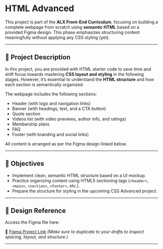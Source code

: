 # HTML Advanced

This project is part of the **ALX Front-End Curriculum**, focusing on building a complete webpage from scratch using **semantic HTML** based on a provided Figma design. This phase emphasizes structuring content meaningfully without applying any CSS styling (yet).

---

## 📝 Project Description

In this project, you are provided with HTML starter code to save time and shift focus towards mastering **CSS layout and styling** in the following stages. However, it’s essential to understand the **HTML structure** and how each section is semantically organized.

The webpage includes the following sections:

- Header (with logo and navigation links)
- Banner (with headings, text, and a CTA button)
- Quote section
- Videos list (with video previews, author info, and ratings)
- Membership plans
- FAQ
- Footer (with branding and social links)

All content is arranged as per the Figma design linked below.

---

## 🎯 Objectives

- Implement clean, semantic HTML structure based on a UI mockup.
- Practice organizing content using HTML5 sectioning tags (`<header>`, `<main>`, `<section>`, `<footer>`, etc.).
- Prepare the structure for styling in the upcoming CSS Advanced project.

---

## 📐 Design Reference

Access the Figma file here:

🔗 [Figma Project Link]([https://www.figma.com/file/XXXXXX](https://www.figma.com/design/ZGBrZHoLbcMHWKzr5342qa/Homepage--Copy-?node-id=0-1&p=f&t=TfmdKNkL5jD3kTFN-0))  
*(Make sure to duplicate to your drafts to inspect spacing, layout, and structure.)*

 

---
 
